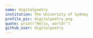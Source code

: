 ```yaml
---
name: digitalpoetry
institution: The University of Sydney
profile_pic: digitalpoetry.png
quote: print("Hello, world!")
github_user: digitalpoetry
---
```

